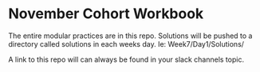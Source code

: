 # November Cohort Workbook

The entire modular practices are in this repo. Solutions will be pushed to a directory called solutions in each weeks day. Ie: Week7/Day1/Solutions/

A link to this repo will can always be found in your slack channels topic.
